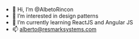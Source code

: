 - 👋 Hi, I’m @AlbetoRincon
- 👀 I’m interested in design patterns
- 🌱 I’m currently learning ReactJS and Angular JS
- 📫 alberto@resmarksystems.com

<!---
AlbetoRincon/AlbetoRincon is a ✨ special ✨ repository because its `README.md` (this file) appears on your GitHub profile.
You can click the Preview link to take a look at your changes.
--->
